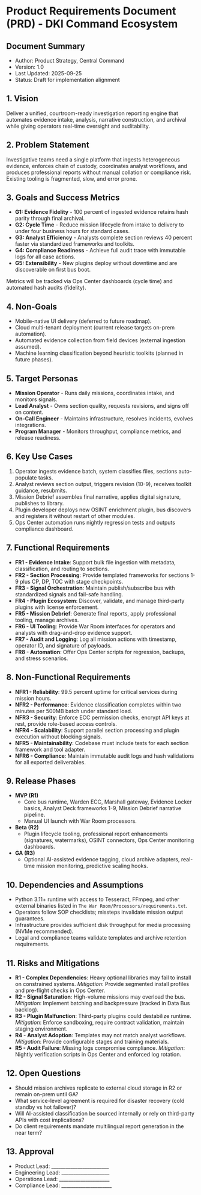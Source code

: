 ﻿# Product Requirements Document (PRD) - DKI Command Ecosystem

## Document Summary
- Author: Product Strategy, Central Command
- Version: 1.0
- Last Updated: 2025-09-25
- Status: Draft for implementation alignment

## 1. Vision
Deliver a unified, courtroom-ready investigation reporting engine that automates evidence intake, analysis, narrative construction, and archival while giving operators real-time oversight and auditability.

## 2. Problem Statement
Investigative teams need a single platform that ingests heterogeneous evidence, enforces chain of custody, coordinates analyst workflows, and produces professional reports without manual collation or compliance risk. Existing tooling is fragmented, slow, and error prone.

## 3. Goals and Success Metrics
- **G1: Evidence Fidelity** - 100 percent of ingested evidence retains hash parity through final archival.
- **G2: Cycle Time** - Reduce mission lifecycle from intake to delivery to under four business hours for standard cases.
- **G3: Analyst Efficiency** - Analysts complete section reviews 40 percent faster via standardized frameworks and toolkits.
- **G4: Compliance Readiness** - Achieve full audit trace with immutable logs for all case actions.
- **G5: Extensibility** - New plugins deploy without downtime and are discoverable on first bus boot.

Metrics will be tracked via Ops Center dashboards (cycle time) and automated hash audits (fidelity).

## 4. Non-Goals
- Mobile-native UI delivery (deferred to future roadmap).
- Cloud multi-tenant deployment (current release targets on-prem automation).
- Automated evidence collection from field devices (external ingestion assumed).
- Machine learning classification beyond heuristic toolkits (planned in future phases).

## 5. Target Personas
- **Mission Operator** - Runs daily missions, coordinates intake, and monitors signals.
- **Lead Analyst** - Owns section quality, requests revisions, and signs off on content.
- **On-Call Engineer** - Maintains infrastructure, resolves incidents, evolves integrations.
- **Program Manager** - Monitors throughput, compliance metrics, and release readiness.

## 6. Key Use Cases
1. Operator ingests evidence batch, system classifies files, sections auto-populate tasks.
2. Analyst reviews section output, triggers revision (10-9), receives toolkit guidance, resubmits.
3. Mission Debrief assembles final narrative, applies digital signature, publishes to library.
4. Plugin developer deploys new OSINT enrichment plugin, bus discovers and registers it without restart of other modules.
5. Ops Center automation runs nightly regression tests and outputs compliance dashboard.

## 7. Functional Requirements
- **FR1 - Evidence Intake**: Support bulk file ingestion with metadata, classification, and routing to sections.
- **FR2 - Section Processing**: Provide templated frameworks for sections 1-9 plus CP, DP, TOC with stage checkpoints.
- **FR3 - Signal Orchestration**: Maintain publish/subscribe bus with standardized signals and fail-safe handling.
- **FR4 - Plugin Ecosystem**: Discover, validate, and manage third-party plugins with license enforcement.
- **FR5 - Mission Debrief**: Generate final reports, apply professional tooling, manage archives.
- **FR6 - UI Tooling**: Provide War Room interfaces for operators and analysts with drag-and-drop evidence support.
- **FR7 - Audit and Logging**: Log all mission actions with timestamp, operator ID, and signature of payloads.
- **FR8 - Automation**: Offer Ops Center scripts for regression, backups, and stress scenarios.

## 8. Non-Functional Requirements
- **NFR1 - Reliability**: 99.5 percent uptime for critical services during mission hours.
- **NFR2 - Performance**: Evidence classification completes within two minutes per 500MB batch under standard load.
- **NFR3 - Security**: Enforce ECC permission checks, encrypt API keys at rest, provide role-based access controls.
- **NFR4 - Scalability**: Support parallel section processing and plugin execution without blocking signals.
- **NFR5 - Maintainability**: Codebase must include tests for each section framework and tool adapter.
- **NFR6 - Compliance**: Maintain immutable audit logs and hash validations for all exported deliverables.

## 9. Release Phases
- **MVP (R1)**
  - Core bus runtime, Warden ECC, Marshall gateway, Evidence Locker basics, Analyst Deck frameworks 1-9, Mission Debrief narrative pipeline.
  - Manual UI launch with War Room processors.
- **Beta (R2)**
  - Plugin lifecycle tooling, professional report enhancements (signatures, watermarks), OSINT connectors, Ops Center monitoring dashboards.
- **GA (R3)**
  - Optional AI-assisted evidence tagging, cloud archive adapters, real-time mission monitoring, predictive scaling hooks.

## 10. Dependencies and Assumptions
- Python 3.11+ runtime with access to Tesseract, FFmpeg, and other external binaries listed in `The War Room/Processors/requirements.txt`.
- Operators follow SOP checklists; missteps invalidate mission output guarantees.
- Infrastructure provides sufficient disk throughput for media processing (NVMe recommended).
- Legal and compliance teams validate templates and archive retention requirements.

## 11. Risks and Mitigations
- **R1 - Complex Dependencies**: Heavy optional libraries may fail to install on constrained systems. *Mitigation*: Provide segmented install profiles and pre-flight checks in Ops Center.
- **R2 - Signal Saturation**: High-volume missions may overload the bus. *Mitigation*: Implement batching and backpressure (tracked in Data Bus backlog).
- **R3 - Plugin Malfunction**: Third-party plugins could destabilize runtime. *Mitigation*: Enforce sandboxing, require contract validation, maintain staging environment.
- **R4 - Analyst Adoption**: Templates may not match analyst workflows. *Mitigation*: Provide configurable stages and training materials.
- **R5 - Audit Failure**: Missing logs compromise compliance. *Mitigation*: Nightly verification scripts in Ops Center and enforced log rotation.

## 12. Open Questions
- Should mission archives replicate to external cloud storage in R2 or remain on-prem until GA?
- What service-level agreement is required for disaster recovery (cold standby vs hot failover)?
- Will AI-assisted classification be sourced internally or rely on third-party APIs with cost implications?
- Do client requirements mandate multilingual report generation in the near term?

## 13. Approval
- Product Lead: ________________________
- Engineering Lead: ____________________
- Operations Lead: _____________________
- Compliance Lead: _____________________
